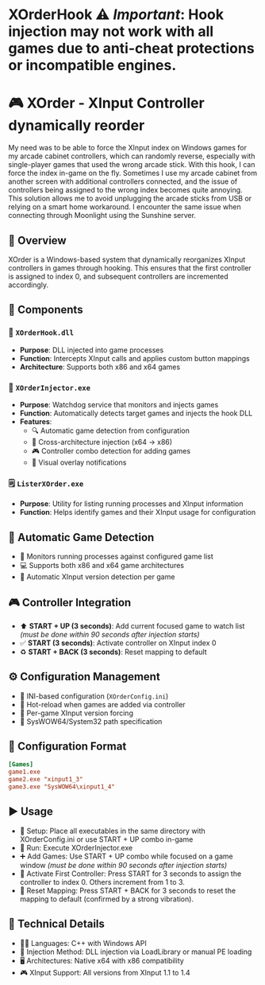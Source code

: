# XOrderHook  ⚠️ *Important*: Hook injection may not work with all games due to anti-cheat protections or incompatible engines.


# 🎮 XOrder - XInput Controller dynamically reorder

My need was to be able to force the XInput index on Windows games for my arcade cabinet controllers, which can randomly reverse, especially with single-player games that used the wrong arcade stick. With this hook, I can force the index in-game on the fly.
Sometimes I use my arcade cabinet from another screen with additional controllers connected, and the issue of controllers being assigned to the wrong index becomes quite annoying. This solution allows me to avoid unplugging the arcade sticks from USB or relying on a smart home workaround. 
I encounter the same issue when connecting through Moonlight using the Sunshine server.


## 📌 Overview  
XOrder is a Windows-based system that dynamically reorganizes XInput controllers in games through hooking. This ensures that the first controller is assigned to index 0, and subsequent controllers are incremented accordingly.

## 🧩 Components

### 🧷 `XOrderHook.dll`
- **Purpose**: DLL injected into game processes  
- **Function**: Intercepts XInput calls and applies custom button mappings  
- **Architecture**: Supports both x86 and x64 games  

### 🚀 `XOrderInjector.exe`
- **Purpose**: Watchdog service that monitors and injects games  
- **Function**: Automatically detects target games and injects the hook DLL  
- **Features**:  
  - 🔍 Automatic game detection from configuration  
  - 🔄 Cross-architecture injection (x64 → x86)  
  - 🎮 Controller combo detection for adding games  
  - 💬 Visual overlay notifications  

### 🗒️ `ListerXOrder.exe`
- **Purpose**: Utility for listing running processes and XInput information  
- **Function**: Helps identify games and their XInput usage for configuration  

## 🎯 Automatic Game Detection
- 🧠 Monitors running processes against configured game list  
- 💻 Supports both x86 and x64 game architectures  
- 🔎 Automatic XInput version detection per game  

## 🎮 Controller Integration
- ⬆️ **START + UP (3 seconds)**: Add current focused game to watch list *(must be done within 90 seconds after injection starts)*
- ✅ **START (3 seconds)**: Activate controller on XInput index 0  
- ♻️ **START + BACK (3 seconds)**: Reset mapping to default  

## ⚙️ Configuration Management
- 📝 INI-based configuration (`XOrderConfig.ini`)  
- 🔁 Hot-reload when games are added via controller  
- 📌 Per-game XInput version forcing  
- 📂 SysWOW64/System32 path specification

## 🧾 Configuration Format

```ini
[Games]
game1.exe
game2.exe "xinput1_3"
game3.exe "SysWOW64\xinput1_4"
```

## ▶️ Usage
- 📂 Setup: Place all executables in the same directory with XOrderConfig.ini or use START + UP combo in-game
- 🏃 Run: Execute XOrderInjector.exe
- ➕ Add Games: Use START + UP combo while focused on a game window  *(must be done within 90 seconds after injection starts)*
- 🔢 Activate First Controller: Press START for 3 seconds to assign the controller to index 0. Others increment from 1 to 3.
- 🔄 Reset Mapping: Press START + BACK for 3 seconds to reset the mapping to default (confirmed by a strong vibration).

## 🧠 Technical Details
- 🧑‍💻 Languages: C++ with Windows API
- 💉 Injection Method: DLL injection via LoadLibrary or manual PE loading
- 🖥️ Architectures: Native x64 with x86 compatibility
- 🎮 XInput Support: All versions from XInput 1.1 to 1.4




